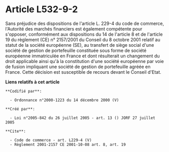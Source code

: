 # Article L532-9-2

Sans préjudice des dispositions de l'article L. 229-4 du code de commerce, l'Autorité des marchés financiers est également
compétente pour s'opposer, conformément aux dispositions du 14 de l'article 8 et de l'article 19 du règlement (CE) n°
2157/2001 du Conseil du 8 octobre 2001 relatif au statut de la société européenne (SE), au transfert de siège social d'une
société de gestion de portefeuille constituée sous forme de société européenne immatriculée en France et dont résulterait un
changement du droit applicable ainsi qu'à la constitution d'une société européenne par voie de fusion impliquant une société
de gestion de portefeuille agréée en France. Cette décision est susceptible de recours devant le Conseil d'Etat.

**Liens relatifs à cet article**

	**Codifié par**:

	  - Ordonnance n°2000-1223 du 14 décembre 2000 (V)

	**Créé par**:

	  - Loi n°2005-842 du 26 juillet 2005 - art. 13 () JORF 27 juillet 2005

	**Cite**:

	  - Code de commerce - art. L229-4 (V)
	  - Règlement 2001-2157 CE 2001-10-08 art. 8, art. 19
